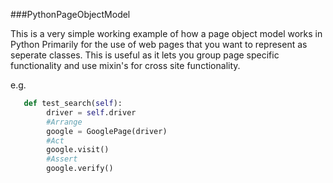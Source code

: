 ###PythonPageObjectModel

This is a very simple working example of how a page object model works in Python
Primarily for the use of web pages that you want to represent as seperate classes.
This is useful as it lets you group page specific functionality and use mixin's for cross site functionality.


e.g. 

```python
   def test_search(self):
        driver = self.driver
        #Arrange
        google = GooglePage(driver)
        #Act
        google.visit()
        #Assert
        google.verify()
```

